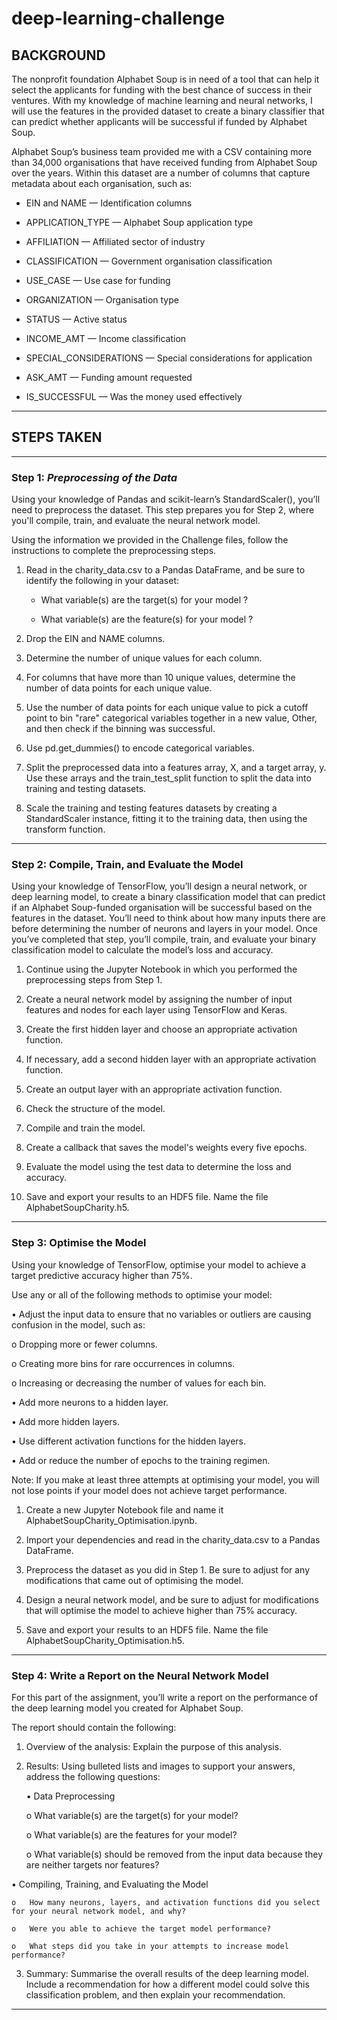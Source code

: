 # deep-learning-challenge

## BACKGROUND

The nonprofit foundation Alphabet Soup is in need of a tool that can help it select the applicants for funding with the best chance of success in their ventures.  With my knowledge of machine learning and neural networks, I will use the features in the provided dataset to create a binary classifier that can predict whether applicants will be successful if funded by Alphabet Soup.

Alphabet Soup’s business team provided me with a CSV containing more than 34,000 organisations that have received funding from Alphabet Soup over the years.  Within this dataset are a number of columns that capture metadata about each organisation, such as:

  - EIN and NAME — Identification columns

  - APPLICATION_TYPE — Alphabet Soup application type

  - AFFILIATION — Affiliated sector of industry

  - CLASSIFICATION — Government organisation classification

  - USE_CASE — Use case for funding

  - ORGANIZATION — Organisation type

  - STATUS — Active status

  - INCOME_AMT — Income classification

  - SPECIAL_CONSIDERATIONS — Special considerations for application

  - ASK_AMT — Funding amount requested

  - IS_SUCCESSFUL — Was the money used effectively

________________________________________

## STEPS TAKEN

________________________________________

### Step 1: *Preprocessing of the Data*

Using your knowledge of Pandas and scikit-learn’s StandardScaler(), you’ll need to preprocess the dataset.  This step prepares you for Step 2, where you'll compile, train, and evaluate the neural network model.

Using the information we provided in the Challenge files, follow the instructions to complete the preprocessing steps.

1.	Read in the charity_data.csv to a Pandas DataFrame, and be sure to identify the following in your dataset:

    -  What variable(s) are the target(s) for your model ?

    -  What variable(s) are the feature(s) for your model ?


2.	Drop the EIN and NAME columns.


3.	Determine the number of unique values for each column.


4.	For columns that have more than 10 unique values, determine the number of data points for each unique value.


5.	Use the number of data points for each unique value to pick a cutoff point to bin "rare" categorical variables together in a new value, Other, and then check if the binning was successful.


6.	Use pd.get_dummies() to encode categorical variables.


7.	Split the preprocessed data into a features array, X, and a target array, y. Use these arrays and the train_test_split function to split the data into training and testing datasets.


8.	Scale the training and testing features datasets by creating a StandardScaler instance, fitting it to the training data, then using the transform function.


________________________________________

### Step 2: Compile, Train, and Evaluate the Model

Using your knowledge of TensorFlow, you’ll design a neural network, or deep learning model, to create a binary classification model that can predict if an Alphabet Soup-funded organisation will be successful based on the features in the dataset. You’ll need to think about how many inputs there are before determining the number of neurons and layers in your model. Once you’ve completed that step, you’ll compile, train, and evaluate your binary classification model to calculate the model’s loss and accuracy.


1.	Continue using the Jupyter Notebook in which you performed the preprocessing steps from Step 1.


2.	Create a neural network model by assigning the number of input features and nodes for each layer using TensorFlow and Keras.


3.	Create the first hidden layer and choose an appropriate activation function.


4.	If necessary, add a second hidden layer with an appropriate activation function.


5.	Create an output layer with an appropriate activation function.


6.	Check the structure of the model.


7.	Compile and train the model.


8.	Create a callback that saves the model's weights every five epochs.


9.	Evaluate the model using the test data to determine the loss and accuracy.


10.	Save and export your results to an HDF5 file. Name the file AlphabetSoupCharity.h5.


________________________________________

### Step 3: Optimise the Model

Using your knowledge of TensorFlow, optimise your model to achieve a target predictive accuracy higher than 75%.

Use any or all of the following methods to optimise your model:

•	Adjust the input data to ensure that no variables or outliers are causing confusion in the model, such as:

  o	Dropping more or fewer columns.
  
  o	Creating more bins for rare occurrences in columns.
  
  o	Increasing or decreasing the number of values for each bin.
  
  
•	Add more neurons to a hidden layer.

•	Add more hidden layers.

•	Use different activation functions for the hidden layers.

•	Add or reduce the number of epochs to the training regimen.


Note: If you make at least three attempts at optimising your model, you will not lose points if your model does not achieve target performance.

1.	Create a new Jupyter Notebook file and name it AlphabetSoupCharity_Optimisation.ipynb.
    

2.	Import your dependencies and read in the charity_data.csv to a Pandas DataFrame.
    

3.	Preprocess the dataset as you did in Step 1. Be sure to adjust for any modifications that came out of optimising the model.
    

4.	Design a neural network model, and be sure to adjust for modifications that will optimise the model to achieve higher than 75% accuracy.
    

5.	Save and export your results to an HDF5 file. Name the file AlphabetSoupCharity_Optimisation.h5.
    

________________________________________

### Step 4: Write a Report on the Neural Network Model

For this part of the assignment, you’ll write a report on the performance of the deep learning model you created for Alphabet Soup.

The report should contain the following:

1.	Overview of the analysis: Explain the purpose of this analysis.


2.	Results: Using bulleted lists and images to support your answers, address the following questions:

    •	Data Preprocessing

      o	What variable(s) are the target(s) for your model?


      o	What variable(s) are the features for your model?


      o	What variable(s) should be removed from the input data because they are neither targets nor features?
  	

  •	Compiling, Training, and Evaluating the Model

    o	How many neurons, layers, and activation functions did you select for your neural network model, and why?

    o	Were you able to achieve the target model performance?

    o	What steps did you take in your attempts to increase model performance?


3.	Summary:	Summarise the overall results of the deep learning model. Include a recommendation for how a different model could solve this classification problem, and then explain your recommendation.


________________________________________


